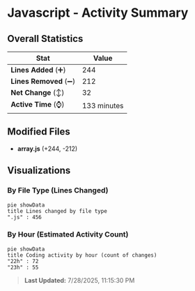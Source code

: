# Javascript - Activity Summary 

## Overall Statistics

| Stat                   | Value                                                             |
| ---------------------- | ----------------------------------------------------------------- |
| **Lines Added** (➕)   | 244                                          |
| **Lines Removed** (➖) | 212                                        |
| **Net Change** (↕)    | 32                |
| **Active Time** (⌚)   | 133 minutes |


## Modified Files
- **array.js** (+244, -212)

## Visualizations

### By File Type (Lines Changed)

```mermaid
pie showData
title Lines changed by file type
".js" : 456
```

### By Hour (Estimated Activity Count)

```mermaid
pie showData
title Coding activity by hour (count of changes)
"22h" : 72
"23h" : 55
```


> **Last Updated:** 7/28/2025, 11:15:30 PM